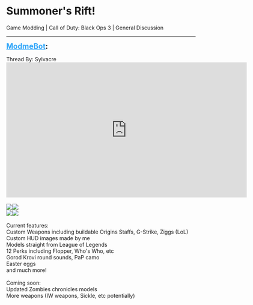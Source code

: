 # Summoner's Rift!
Game Modding | Call of Duty: Black Ops 3 | General Discussion

---
<strong style="font-size: 1.4em;"><span style="text-decoration: underline;text-decoration-color: #34a7f9;"><span style="color:#34a7f9;">ModmeBot</span></span>:</strong>

<p>Thread By: Sylvacre<br /><iframe type="text/html" width="640" height="360" src="https://www.youtube.com/embed/5hjNObKQgMI" frameborder="0"></iframe><br /> <br /><img style="max-width: 500px;" src="http://i.imgur.com/IEafIS6.png"><img style="max-width: 500px;" src="http://i.imgur.com/araogsr.png"><br /><img style="max-width: 500px;" src="http://i.imgur.com/6N7IJ8G.png"><img style="max-width: 500px;" src="http://i.imgur.com/7GacLgr.png"><br /> <br />Current features:<br />Custom Weapons including buildable Origins Staffs, G-Strike, Ziggs (LoL)<br />Custom HUD images made by me<br />Models straight from League of Legends<br />12 Perks including Flopper, Who&#39;s Who, etc<br />Gorod Krovi round sounds, PaP camo<br />Easter eggs<br />and much more!<br /> <br />Coming soon:<br />Updated Zombies chronicles models<br />More weapons (IW weapons, Sickle, etc potentially)</p>
